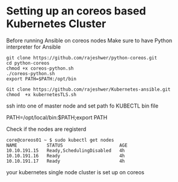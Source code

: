 # Setting up an coreos based Kubernetes Cluster

Before running Ansible on coreos nodes Make sure to have Python interpreter for Ansible

```
git clone https://github.com/rajeshwer/python-coreos.git
cd python-coreos
chmod +x coreos-python.sh
./coreos-python.sh
export PATH=$PATH:/opt/bin
```


```
Git clone https://github.com/rajeshwer/Kubernetes-ansible.git
chmod  +x kubernetesTLS.sh
```
ssh into one of master node and set path fo KUBECTL bin file

PATH=/opt/local/bin:$PATH;export PATH

Check if the nodes are registerd 

```
core@coreos01 ~ $ sudo kubectl get nodes
NAME           STATUS                     AGE
10.10.191.15   Ready,SchedulingDisabled   4h
10.10.191.16   Ready                      4h
10.10.191.17   Ready                      4h
```

your kubernetes single node cluster is set up on coreos 


